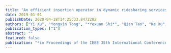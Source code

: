 ```yaml
---
title: "An efficient insertion operator in dynamic ridesharing services"
date: 2019-01-01
publishDate: 2020-04-18T14:25:33.847220Z
authors: ["Yi Xu", "Yongxin Tong", "*Yexuan Shi*", "Qian Tao", "Ke Xu", "Wei Li"]
publication_types: ["1"]
abstract: ""
featured: false
publication: "*in Proceedings of the IEEE 35th International Conference on Data Engineering (ICDE)*"
---
```


